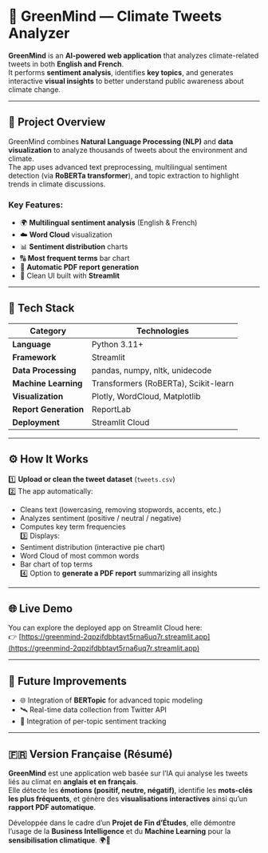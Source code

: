 # 🌿 GreenMind — Climate Tweets Analyzer

**GreenMind** is an **AI-powered web application** that analyzes climate-related tweets in both **English and French**.  
It performs **sentiment analysis**, identifies **key topics**, and generates interactive **visual insights** to better understand public awareness about climate change.

---

## 🧠 Project Overview

GreenMind combines **Natural Language Processing (NLP)** and **data visualization** to analyze thousands of tweets about the environment and climate.  
The app uses advanced text preprocessing, multilingual sentiment detection (via **RoBERTa transformer**), and topic extraction to highlight trends in climate discussions.

### Key Features:
- 🌍 **Multilingual sentiment analysis** (English & French)  
- ☁️ **Word Cloud** visualization  
- 📊 **Sentiment distribution** charts  
- 🔠 **Most frequent terms** bar chart  
- 🧾 **Automatic PDF report generation**  
- 🧩 Clean UI built with **Streamlit**  

---

## 🧩 Tech Stack

| Category | Technologies |
|-----------|---------------|
| **Language** | Python 3.11+ |
| **Framework** | Streamlit |
| **Data Processing** | pandas, numpy, nltk, unidecode |
| **Machine Learning** | Transformers (RoBERTa), Scikit-learn |
| **Visualization** | Plotly, WordCloud, Matplotlib |
| **Report Generation** | ReportLab |
| **Deployment** | Streamlit Cloud |

---

## ⚙️ How It Works

1️⃣ **Upload or clean the tweet dataset** (`tweets.csv`)  
2️⃣ The app automatically:
   - Cleans text (lowercasing, removing stopwords, accents, etc.)
   - Analyzes sentiment (positive / neutral / negative)
   - Computes key term frequencies  
3️⃣ Displays:
   - Sentiment distribution (interactive pie chart)
   - Word Cloud of most common words
   - Bar chart of top terms  
4️⃣ Option to **generate a PDF report** summarizing all insights  

---
## 🌐 Live Demo

You can explore the deployed app on Streamlit Cloud here:  
👉 [https://greenmind-2qpzifdbbtavt5rna6uq7r.streamlit.app](https://greenmind-2qpzifdbbtavt5rna6uq7r.streamlit.app)

---

## 🏁 Future Improvements

- 🌐 Integration of **BERTopic** for advanced topic modeling  
- 🛰️ Real-time data collection from Twitter API    
- 🤖 Integration of per-topic sentiment tracking  

---

## 🇫🇷 Version Française (Résumé)

**GreenMind** est une application web basée sur l’IA qui analyse les tweets liés au climat en **anglais et en français**.  
Elle détecte les **émotions (positif, neutre, négatif)**, identifie les **mots-clés les plus fréquents**, et génère des **visualisations interactives** ainsi qu’un **rapport PDF automatique**.

Développée dans le cadre d’un **Projet de Fin d’Études**, elle démontre l’usage de la **Business Intelligence** et du **Machine Learning** pour la **sensibilisation climatique**. 🌍💚
